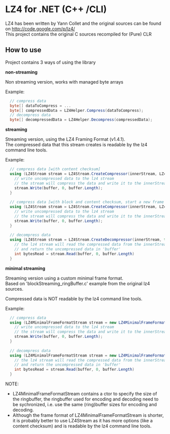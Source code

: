 LZ4 for .NET (C++ /CLI)
=======================

LZ4 has been written by Yann Collet and the original sources can be found on http://code.google.com/p/lz4/  
This project contains the original C sources recompiled for (Pure) CLR  

How to use
----------------------------

Project contains 3 ways of using the library


**non-streaming**

Non streaming version, works with managed byte arrays  

Example:  

```csharp
  // compress data
  byte[] dataToCompress = ...
  byte[] compressedData = LZ4Helper.Compress(dataToCompress);
  // decompress data
  byte[] decompressedData = LZ4Helper.Decompress(compressedData);
```


**streaming**

Streaming version, using the LZ4 Framing Format (v1.4.1).  
The compressed data that this stream creates is readable by the lz4 command line tools.  

Example:  

```csharp
  // compress data [with content checksum]
  using (LZ4Stream stream = LZ4Stream.CreateCompressor(innerStream, LZ4FrameBlockMode.Linked, LZ4FrameBlockSize.Max64KB, LZ4FrameChecksumMode.Content, -1, false)) {
    // write uncompressed data to the lz4 stream
	// the stream will compress the data and write it to the innerStream
	stream.Write(buffer, 0, buffer.Length);	
  }
  
  // compress data [with block and content checksum, start a new frame after 100 data blocks]
  using (LZ4Stream stream = LZ4Stream.CreateCompressor(innerStream, LZ4FrameBlockMode.Linked, LZ4FrameBlockSize.Max64KB, LZ4FrameChecksumMode.Block | LZ4FrameChecksumMode.Content, 100, false)) {
    // write uncompressed data to the lz4 stream
	// the stream will compress the data and write it to the innerStream
	stream.Write(buffer, 0, buffer.Length);	
  }
  
  // decompress data
  using (LZ4Stream stream = LZ4Stream.CreateDecompressor(innerStream, false)) {
    // the lz4 stream will read the compressed data from the innerStream
    // and return the uncompressed data in 'buffer'
	int bytesRead = stream.Read(buffer, 0, buffer.Length)
  }
```


**minimal streaming**

Streaming version using a custom minimal frame format.  
Based on 'blockStreaming_ringBuffer.c' example from the original lz4 sources.  

Compressed data is NOT readable by the lz4 command line tools.  

Example:  

```csharp
  // compress data
  using (LZ4MinimalFrameFormatStream stream = new LZ4MinimalFrameFormatStream(tmpFile1, CompressionMode.Compress) {
	// write uncompressed data to the lz4 stream
	// the stream will compress the data and write it to the innerStream
	stream.Write(buffer, 0, buffer.Length);	
  }
  
  // decompress data
  using (LZ4MinimalFrameFormatStream stream = new LZ4MinimalFrameFormatStream(innerStream, CompressionMode.Decompress)) {
    // the lz4 stream will read the compressed data from the innerStream
    // and return the uncompressed data in 'buffer'
	int bytesRead = stream.Read(buffer, 0, buffer.Length)
  }
```

NOTE:
 - LZ4MinimalFrameFormatStream contains a ctor to specify the size of the ringbuffer, the ringbuffer used for encoding and decoding need to be sychronized, i.e. use the same (ring)buffer sizes for encoding and decoding.  
 - Although the frame format of LZ4MinimalFrameFormatStream is shorter, it is probably better to use LZ4Stream as it has more options (like a content checksum) and is readable by the lz4 command line tools.  
